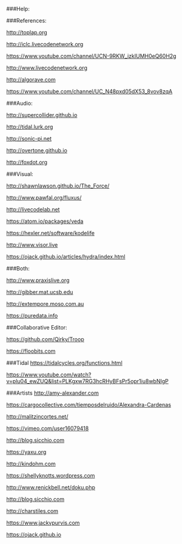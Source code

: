 ###Help:

###References:

http://toplap.org

http://iclc.livecodenetwork.org

https://www.youtube.com/channel/UCN-9RKW_izkIUMH0eQ60H2g

http://www.livecodenetwork.org

http://algorave.com

https://www.youtube.com/channel/UC_N48pxd05dX53_8vov8zqA

###Audio:

http://supercollider.github.io

http://tidal.lurk.org

http://sonic-pi.net

http://overtone.github.io

http://foxdot.org

###Visual:

http://shawnlawson.github.io/The_Force/

http://www.pawfal.org/fluxus/

http://livecodelab.net

https://atom.io/packages/veda

https://hexler.net/software/kodelife

http://www.visor.live

https://ojack.github.io/articles/hydra/index.html

###Both:

http://www.praxislive.org

http://gibber.mat.ucsb.edu

http://extempore.moso.com.au

https://puredata.info

###Collaborative Editor:

https://github.com/Qirky/Troop

https://floobits.com

###Tidal 
https://tidalcycles.org/functions.html

https://www.youtube.com/watch?v=plu04_ewZUQ&list=PLKgxw7RG3hcRHyBFsPr5opr1iu8wbNIgP

###Artists
http://amy-alexander.com

https://cargocollective.com/tiemposdelruido/Alexandra-Cardenas

http://malitzincortes.net/

https://vimeo.com/user16079418

http://blog.sicchio.com

https://yaxu.org

http://kindohm.com

https://shellyknotts.wordpress.com

http://www.renickbell.net/doku.php

http://blog.sicchio.com

http://charstiles.com

https://www.jackvpurvis.com

https://ojack.github.io

